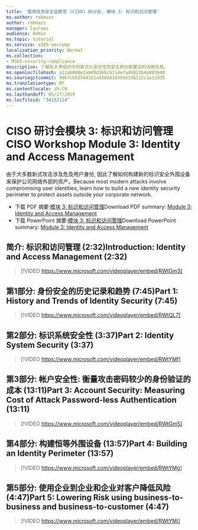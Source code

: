 ```yaml
---
title: '首席信息安全监察官 (CISO) 研讨会, 模块 3: 标识和访问管理'
ms.author: robmazz
author: robmazz
manager: laurawi
audience: Admin
ms.topic: tutorial
ms.service: o365-seccomp
localization_priority: Normal
ms.collection:
- M365-security-compliance
description: 了解有关贵组织中的新式化安全性的安全原则和建议的详细信息。
ms.openlocfilehash: a12ab000e3a8d9d36bcb114e7ad6822b4e085940
ms.sourcegitcommit: 9d67cb52544321a430343d39eb336112c1a11d35
ms.translationtype: MT
ms.contentlocale: zh-CN
ms.lasthandoff: 05/17/2019
ms.locfileid: "34152114"
---
```

# <a name="ciso-workshop-module-3-identity-and-access-management"></a><span data-ttu-id="71a07-103">CISO 研讨会模块 3: 标识和访问管理</span><span class="sxs-lookup"><span data-stu-id="71a07-103">CISO Workshop Module 3: Identity and Access Management</span></span> 

<span data-ttu-id="71a07-104">由于大多数新式攻击涉及危及用户身份, 因此了解如何构建新的标识安全外围设备来保护公司网络外部的资产。</span><span class="sxs-lookup"><span data-stu-id="71a07-104">Because most modern attacks involve compromising user identities, learn how to build a new identity security perimeter to protect assets outside your corporate network.</span></span>

- <span data-ttu-id="71a07-105">下载 PDF 摘要:[模块 3: 标识和访问管理](media/ciso-workshop-3-identity-protection.pdf)</span><span class="sxs-lookup"><span data-stu-id="71a07-105">Download PDF summary: [Module 3: Identity and Access Management](media/ciso-workshop-3-identity-protection.pdf)</span></span>
- <span data-ttu-id="71a07-106">下载 PowerPoint 摘要:[模块 3: 标识和访问管理](https://docs.microsoft.com/office365/securitycompliance/media/ciso-workshop-3-identity-protection.pptx)</span><span class="sxs-lookup"><span data-stu-id="71a07-106">Download PowerPoint summary: [Module 3: Identity and Access Management](https://docs.microsoft.com/office365/securitycompliance/media/ciso-workshop-3-identity-protection.pptx)</span></span>

## <a name="introduction-identity-and-access-management-232"></a><span data-ttu-id="71a07-107">简介: 标识和访问管理 (2:32)</span><span class="sxs-lookup"><span data-stu-id="71a07-107">Introduction: Identity and Access Management (2:32)</span></span>

> [!VIDEO https://www.microsoft.com/videoplayer/embed/RWtGm3]

## <a name="part-1-history-and-trends-of-identity-security-745"></a><span data-ttu-id="71a07-108">第1部分: 身份安全的历史记录和趋势 (7:45)</span><span class="sxs-lookup"><span data-stu-id="71a07-108">Part 1: History and Trends of Identity Security (7:45)</span></span>

> [!VIDEO https://www.microsoft.com/videoplayer/embed/RWtQL7]

## <a name="part-2-identity-system-security-337"></a><span data-ttu-id="71a07-109">第2部分: 标识系统安全性 (3:37)</span><span class="sxs-lookup"><span data-stu-id="71a07-109">Part 2: Identity System Security (3:37)</span></span>

> [!VIDEO https://www.microsoft.com/videoplayer/embed/RWtYMf]

## <a name="part-3-account-security-measuring-cost-of-attack-password-less-authentication-1311"></a><span data-ttu-id="71a07-110">第3部分: 帐户安全性: 衡量攻击密码较少的身份验证的成本 (13:11)</span><span class="sxs-lookup"><span data-stu-id="71a07-110">Part 3: Account Security: Measuring Cost of Attack Password-less Authentication (13:11)</span></span>

> [!VIDEO https://www.microsoft.com/videoplayer/embed/RWtGm5]

## <a name="part-4-building-an-identity-perimeter-1357"></a><span data-ttu-id="71a07-111">第4部分: 构建恒等外围设备 (13:57)</span><span class="sxs-lookup"><span data-stu-id="71a07-111">Part 4: Building an Identity Perimeter (13:57)</span></span>

> [!VIDEO https://www.microsoft.com/videoplayer/embed/RWtYMg]

## <a name="part-5-lowering-risk-using-business-to-business-and-business-to-customer-447"></a><span data-ttu-id="71a07-112">第5部分: 使用企业到企业和企业对客户降低风险 (4:47)</span><span class="sxs-lookup"><span data-stu-id="71a07-112">Part 5: Lowering Risk using business-to-business and business-to-customer (4:47)</span></span>

> [!VIDEO https://www.microsoft.com/videoplayer/embed/RWtYMi]